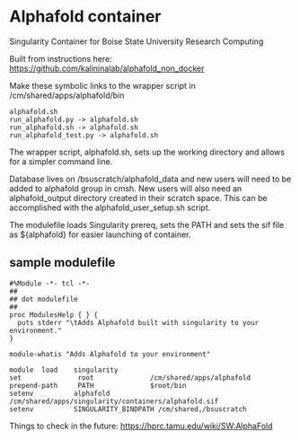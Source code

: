 # Alphafold container
Singularity Container for Boise State University Research Computing

Built from instructions here:
 https://github.com/kalininalab/alphafold_non_docker

Make these symbolic links to the wrapper script in /cm/shared/apps/alphafold/bin
```
alphafold.sh
run_alphafold.py -> alphafold.sh
run_alphafold.sh -> alphafold.sh
run_alphafold_test.py -> alphafold.sh

```
The wrapper script, alphafold.sh, sets up the working directory and allows for a simpler command line.

Database lives on /bsuscratch/alphafold_data and new users will need to be added to alphafold group in cmsh. New users will also need an alphafold_output directory created in their scratch space. This can be accomplished with the alphafold_user_setup.sh script.


The modulefile loads Singularity prereq, sets the PATH and sets the sif file as ${alphafold} for easier launching of container.
## sample modulefile

```
#%Module -*- tcl -*-
##
## dot modulefile
##
proc ModulesHelp { } {
  puts stderr "\tAdds Alphafold built with singularity to your environment."
}

module-whatis "Adds Alphafold to your environment"

module  load    singularity
set              root              /cm/shared/apps/alphafold
prepend-path     PATH              $root/bin
setenv          alphafold          /cm/shared/apps/singularity/containers/alphafold.sif
setenv          SINGULARITY_BINDPATH /cm/shared,/bsuscratch

```
Things to check in the future:
https://hprc.tamu.edu/wiki/SW:AlphaFold

